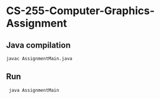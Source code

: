 # CS-255-Computer-Graphics-Assignment 

## Java compilation

```javac AssignmentMain.java```

## Run
``` java AssignmentMain```